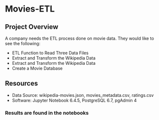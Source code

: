 # Movies-ETL

## Project Overview
A company needs the ETL process done on movie data. They would like to see the following:
  - ETL Function to Read Three Data Files
  - Extract and Transform the Wikipedia Data
  - Extract and Transform the Wikipedia Data
  - Create a Movie Database

## Resources
- Data Source: wikipedia-movies.json, movies_metadata.csv, ratings.csv
- Software: Jupyter Notebook 6.4.5, PostgreSQL 6.7, pgAdmin 4

### Results are found in the notebooks



